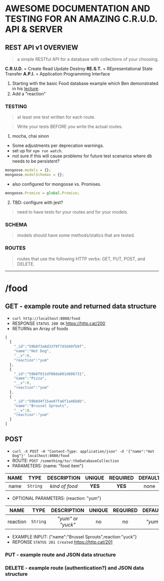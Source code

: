 # AWESOME DOCUMENTATION AND TESTING FOR AN AMAZING C.R.U.D. API & SERVER
## REST API v1 OVERVIEW
> a simple RESTful API for a database with collections of your choosing.

**C.R.U.D.** = Create Read Update Destroy
**RE.S.T.**  = REpresentational State Transfer
**A.P.I.**   = Application Programming Interface


1. Starting with the basic Food database example which Ben demonstrated in his [lecture](https://youtu.be/otSW2ZpBa2U).
2. Add a "reaction"

### TESTING
> at least one test written for each route.

> Write your tests BEFORE you write the actual routes.

1. mocha, chai sinon
  - Some adjustments per deprecation warnings.
  - set up for `npm run watch`.
  - not sure if this will cause problems for future test scenarios where db needs to be persistent?
  ```js
  mongoose.models = {};
  mongoose.modelSchemas = {};
  ```

  - also configured for mongoose vs. Promises.
  ```js
  mongoose.Promise = global.Promise;
  ```

2. TBD: configure with jest?

> need to have tests for your routes and for your models.

### SCHEMA
> models should have some methods/statics that are tested.

### ROUTES
> routes that use the following HTTP verbs: GET, PUT, POST, and DELETE.

***
# /food

## GET - example route and returned data structure
- `curl http://localhost:8080/food`
- RESPONSE `STATUS 200 OK` https://http.cat/200
- RETURNs an Array of foods
```js
[
  {
    "_id":"59b073a6d33f9f7d3d49fb9f",
    "name":"Hot Dog",
    "__v":0,
    "reaction":"yum"
  },
  {
    "_id":"59b07931df08da801d606731",
    "name":"Pizza",
    "__v":0,
    "reaction":"yum"
  },
  {
    "_id":"59b0d4f15ae07fa6f1a46b8b",
    "name":"Brussel Sprouts",
    "__v":0,
    "reaction":"yum"
  }
]
```

## POST
- `curl -X POST -H "Content-Type: application/json" -d '{"name":"Hot Dog"}' localhost:8080/food`
- ROUTE: `POST /something/to/:theDatabaseCollection`
- PARAMETERS: {name: "food item"}

| NAME | TYPE | DESCRIPTION | UNIQUE | REQUIRED | DEFAULT |
|:---:|:---:|:---:|:---:|:---:|:---:|
| name | `String` | *kind of food* | **YES** | **YES** | none |

- OPTIONAL PARAMETERS: {reaction: "yum"}

| NAME | TYPE | DESCRIPTION | UNIQUE | REQUIRED | DEFAULT |
|:---:|:---:|:---:|:---:|:---:|:---:|
| reaction | `String` | *"yum"* or *"yuck"* | no | no | *"yum"* |

- EXAMPLE INPUT: {"name":"Brussel Sprouts",reaction:"yuck"}
- REPONSE `STATUS 201 Created` https://http.cat/201

### PUT - example route and JSON data structure

### DELETE - example route (authentication?) and JSON data structure
